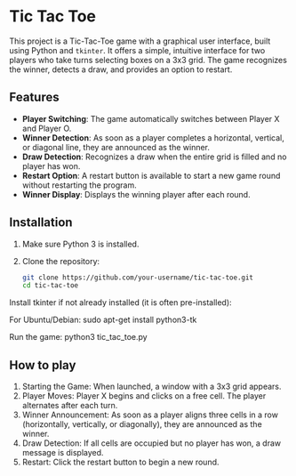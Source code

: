 
# Tic Tac Toe

This project is a Tic-Tac-Toe game with a graphical user interface, built using Python and `tkinter`. It offers a simple, intuitive interface for two players who take turns selecting boxes on a 3x3 grid. The game recognizes the winner, detects a draw, and provides an option to restart.

## Features

- **Player Switching**: The game automatically switches between Player X and Player O.
- **Winner Detection**: As soon as a player completes a horizontal, vertical, or diagonal line, they are announced as the winner.
- **Draw Detection**: Recognizes a draw when the entire grid is filled and no player has won.
- **Restart Option**: A restart button is available to start a new game round without restarting the program.
- **Winner Display**: Displays the winning player after each round.

## Installation

1. Make sure Python 3 is installed.
2. Clone the repository:

   ```bash
   git clone https://github.com/your-username/tic-tac-toe.git
   cd tic-tac-toe

Install tkinter if not already installed (it is often pre-installed):

For Ubuntu/Debian: sudo apt-get install python3-tk

Run the game: python3 tic_tac_toe.py


## How to play
1. Starting the Game: When launched, a window with a 3x3 grid appears.
2. Player Moves: Player X begins and clicks on a free cell. The player alternates after each turn.
3. Winner Announcement: As soon as a player aligns three cells in a row (horizontally, vertically, or diagonally), they are announced as the winner.
4. Draw Detection: If all cells are occupied but no player has won, a draw message is displayed.
5. Restart: Click the restart button to begin a new round.
